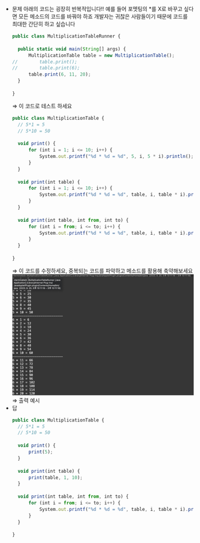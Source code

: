 - 문제
  아래의 코드는 굉장히 반복적입니다!! 예를 들어 포멧팅의 \*를 X로 바꾸고 싶다면 모든 메소드의 코드를 바꿔야 하죠 개발자는 귀찮은 사람들이기 때문에 코드를 최대한 간단히 하고 싶습니다
  ```jsx
  public class MultiplicationTableRunner {

  	public static void main(String[] args) {
  		MultiplicationTable table = new MultiplicationTable();
  //		table.print();
  //		table.print(6);
  		table.print(6, 11, 20);
  	}

  }
  ```
  ⇒ 이 코드로 테스트 하세요
  ```jsx
  public class MultiplicationTable {
  	// 5*1 = 5
  	// 5*10 = 50

  	void print() {
  		for (int i = 1; i <= 10; i++) {
  			System.out.printf("%d * %d = %d", 5, i, 5 * i).println();
  		}
  	}

  	void print(int table) {
  		for (int i = 1; i <= 10; i++) {
  			System.out.printf("%d * %d = %d", table, i, table * i).println();
  		}
  	}

  	void print(int table, int from, int to) {
  		for (int i = from; i <= to; i++) {
  			System.out.printf("%d * %d = %d", table, i, table * i).println();
  		}
  	}

  }
  ```
  ⇒ 이 코드를 수정하세요, 중복되는 코드를 파악하고 메소드를 활용해 축약해보세요
  ![Alt text](image-11.png)
  ⇒ 출력 예시
- 답
  ```jsx
  public class MultiplicationTable {
  	// 5*1 = 5
  	// 5*10 = 50

  	void print() {
  		print(5);
  	}

  	void print(int table) {
  		print(table, 1, 10);
  	}

  	void print(int table, int from, int to) {
  		for (int i = from; i <= to; i++) {
  			System.out.printf("%d * %d = %d", table, i, table * i).println();
  		}
  	}

  }
  ```
